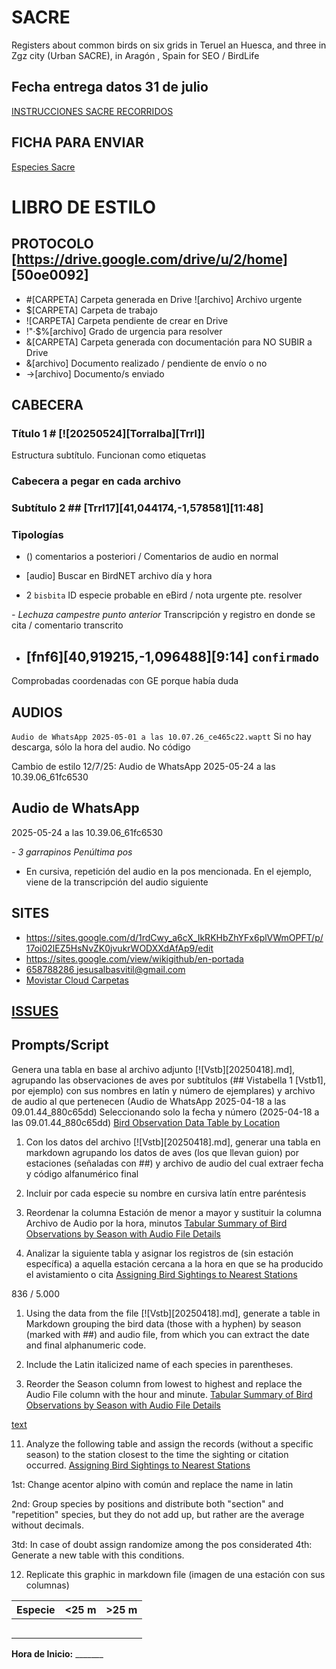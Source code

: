 # SACRE

Registers about common birds on six grids in Teruel an Huesca, and three in Zgz city (Urban SACRE), in Aragón , Spain for SEO / BirdLife
<!--App SACRE !Seis18762158` `jesusalbasvitil@gmail.com-->

## Fecha entrega datos 31 de julio
[INSTRUCCIONES SACRE RECORRIDOS](https://seo.org/wp-content/uploads/2021/03/INSTRUCCIONES-SACRE-RECORRIDOS.pdf)

## FICHA PARA ENVIAR
[Especies Sacre](https://seo.org/wp-content/uploads/2018/06/Fichaespecies2018.pdf)

# LIBRO DE ESTILO

## PROTOCOLO [https://drive.google.com/drive/u/2/home] [50oe0092]

- #[CARPETA] Carpeta generada en Drive ![archivo] Archivo urgente
- $[CARPETA] Carpeta de trabajo
- ![CARPETA] Carpeta pendiente de crear en Drive
- !"·$%[archivo] Grado de urgencia para resolver
- &[CARPETA] Carpeta generada con documentación para NO SUBIR a Drive
- &[archivo] Documento realizado / pendiente de envío o no
- ->[archivo] Documento/s enviado

## CABECERA
### Título 1  # [![20250524][Torralba][Trrl]]
Estructura subtítulo. Funcionan como etiquetas

### Cabecera a pegar en cada archivo
<!--MODELO
# [#[20250418] [Vstb]](https://drive.google.com/drive/folders/1QmPpMglHaVGhmEvUFD5_p6lZT1EqGVr4?usp=drive_link)

- ## [Trrl1][Trrl2][41,016475,-1,597704][9:32]
Estructura subtítulo. Funcionan como etiquetas

- () comentarios a posteriori
Comentarios de audio en normal

- [audio] Buscar en BirdNET archivo día y hora

- 2 `bisbita` ID especie probable en eBird



## Vistabella 1 [Vstb1]
## Casablanca 1 [Csbl1][PO01]
## Vistabella 2 [Vstb2] Tramo 1-2
-->
### Subtítulo 2 ## [Trrl17][41,044174,-1,578581][11:48]

### Tipologías
- () comentarios a posteriori / Comentarios de audio en normal

- [audio] Buscar en BirdNET archivo día y hora

- 2 `bisbita` ID especie probable en eBird / nota urgente pte. resolver

*- Lechuza campestre punto anterior* Transcripción y registro en donde se cita / comentario transcrito

- ## [fnf6][40,919215,-1,096488][9:14] `confirmado` 
Comprobadas coordenadas con GE porque había duda


## AUDIOS
`Audio de WhatsApp 2025-05-01 a las 10.07.26_ce465c22.waptt` 
Si no hay descarga, sólo la hora del audio. No código

Cambio de estilo 12/7/25:
Audio de WhatsApp 2025-05-24 a las 10.39.06_61fc6530

Audio de WhatsApp 
----
2025-05-24 a las 10.39.06_61fc6530

*- 3 garrapinos Penúltima pos*
- En cursiva, repetición del audio en la pos mencionada. En el ejemplo, viene de la transcripción del audio siguiente

## SITES

- <https://sites.google.com/d/1rdCwy_a6cX_IkRKHbZhYFx6plVWmOPFT/p/17oi02lEZ5HsNvZK0jvukrWODXXdAfAp9/edit>
- <https://sites.google.com/view/wikigithub/en-portada>
- [658788286 jesusalbasvitil@gmail.com](https://micloud.movistar.es/#profile)
- [Movistar Cloud Carpetas](https://micloud.movistar.es/#folders)

## [ISSUES](https://github.com/issues)

## Prompts/Script
Genera una tabla en base al archivo adjunto [![Vstb][20250418].md], agrupando las observaciones de aves por subtítulos (## Vistabella 1 [Vstb1], por ejemplo) con sus nombres en latín y número de ejemplares) y archivo de audio al que pertenecen (Audio de WhatsApp 2025-04-18 a las 09.01.44_880c65dd) Seleccionando solo la fecha y número (2025-04-18 a las 09.01.44_880c65dd)
[Bird Observation Data Table by Location](https://claude.ai/chat/01e53f54-4ca8-4713-9d6c-15280d3d4ec3)

1. Con los datos del archivo [![Vstb][20250418].md], generar una tabla en markdown agrupando los datos de aves (los que llevan guion) por estaciones (señaladas con ##)  y archivo de audio del cual extraer fecha y código alfanumérico final

2. Incluir por cada especie su nombre en cursiva latín entre paréntesis

3. Reordenar la columna Estación de menor a mayor  y sustituir la columna Archivo de Audio por la hora, minutos [Tabular Summary of Bird Observations by Season with Audio File Details](https://claude.ai/chat/93e51060-6dea-4760-a92a-5d86d8a35215)

11. Analizar la siguiente tabla y asignar los registros de (sin estación específica) a aquella estación cercana a  la hora en que se ha producido el avistamiento o cita
[Assigning Bird Sightings to Nearest Stations](https://claude.ai/chat/41a5545c-a651-4a43-badf-584ef8d432eb)

836 / 5.000
1. Using the data from the file [![Vstb][20250418].md], generate a table in Markdown grouping the bird data (those with a hyphen) by season (marked with ##) and audio file, from which you can extract the date and final alphanumeric code.

2. Include the Latin italicized name of each species in parentheses.

3. Reorder the Season column from lowest to highest and replace the Audio File column with the hour and minute. [Tabular Summary of Bird Observations by Season with Audio File Details](https://claude.ai/chat/93e51060-6dea-4760-a92a-5d86d8a35215)

[text](https://claude.ai/public/artifacts/4f48b8fa-74b2-4bef-88b0-8aeff0b6ffa6)

11. Analyze the following table and assign the records (without a specific season) to the station closest to the time the sighting or citation occurred.
[Assigning Bird Sightings to Nearest Stations](https://claude.ai/chat/41a5545c-a651-4a43-badf-584ef8d432eb)

1st: Change acentor alpino with común and replace the name in latin 

2nd: Group species by positions and distribute both "section" and "repetition" species, but they do not add up, but rather are the average without decimals.

3td: In case of doubt assign randomize among the pos considerated 4th: Generate a new table with this conditions.

12. Replicate this graphic in markdown file (imagen de una estación con sus columnas)

|   **Especie**     |**<25 m**|**>25 m**|
|-------------------|---------|---------|
|                   |         |         |
|                   |         |         |
|                   |         |         |
|                   |         |         |
|                   |         |         |

**Hora de Inicio:** _______

